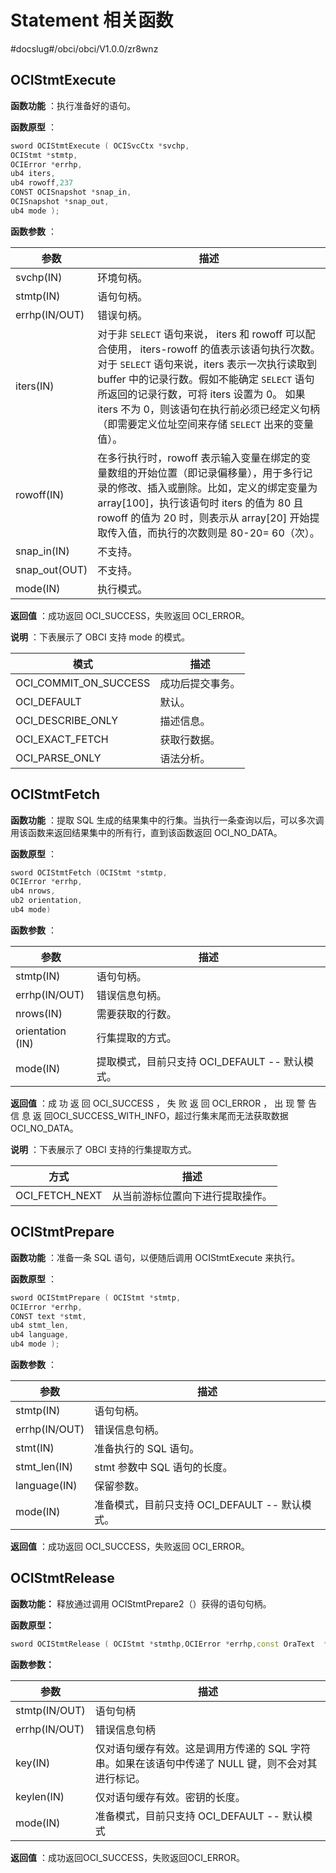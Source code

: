 # Statement 相关函数

#docslug#/obci/obci/V1.0.0/zr8wnz

## OCIStmtExecute

**函数功能** ：执行准备好的语句。

**函数原型** ：

```C++
sword OCIStmtExecute ( OCISvcCtx *svchp,
OCIStmt *stmtp,
OCIError *errhp,
ub4 iters,
ub4 rowoff,237
CONST OCISnapshot *snap_in,
OCISnapshot *snap_out,
ub4 mode );
```

**函数参数** ：

|      参数       |                                                                                                                   **描述**                                                                                                                    |
|---------------|---------------------------------------------------------------------------------------------------------------------------------------------------------------------------------------------------------------------------------------------|
| svchp(IN)     | 环境句柄。                                                                                                                                                                                                                                       |
| stmtp(IN)     | 语句句柄。                                                                                                                                                                                                                                       |
| errhp(IN/OUT) | 错误句柄。                                                                                                                                                                                                                                       |
| iters(IN)     | 对于非 `SELECT` 语句来说， iters 和 rowoff 可以配合使用， iters-rowoff  的值表示该语句执行次数。对于 `SELECT` 语句来说，iters 表示一次执行读取到 buffer 中的记录行数。假如不能确定 `SELECT` 语句所返回的记录行数，可将 iters 设置为 0。 如果 iters 不为 0，则该语句在执行前必须已经定义句柄（即需要定义位址空间来存储 `SELECT` 出来的变量值）。 |
| rowoff(IN)    | 在多行执行时，rowoff 表示输入变量在绑定的变量数组的开始位置（即记录偏移量），用于多行记录的修改、插入或删除。比如，定义的绑定变量为 array\[100]，执行该语句时 iters 的值为 80 且 rowoff 的值为 20 时，则表示从 array\[20] 开始提取传入值，而执行的次数则是 80-20= 60（次）。                                                                    |
| snap_in(IN)   | 不支持。                                                                                                                                                                                                                                        |
| snap_out(OUT) | 不支持。                                                                                                                                                                                                                                        |
| mode(IN)      | 执行模式。                                                                                                                                                                                                                                       |

**返回值** ：成功返回 OCI_SUCCESS，失败返回 OCI_ERROR。

**说明** ：下表展示了 OBCI 支持 mode 的模式。

|          模式           |  **描述**  |
|-----------------------|----------|
| OCI_COMMIT_ON_SUCCESS | 成功后提交事务。 |
| OCI_DEFAULT           | 默认。      |
| OCI_DESCRIBE_ONLY     | 描述信息。    |
| OCI_EXACT_FETCH       | 获取行数据。   |
| OCI_PARSE_ONLY        | 语法分析。    |

## OCIStmtFetch

**函数功能** ：提取 SQL 生成的结果集中的行集。当执行一条查询以后，可以多次调用该函数来返回结果集中的所有行，直到该函数返回 OCI_NO_DATA。

**函数原型** ：

```C++
sword OCIStmtFetch (OCIStmt *stmtp, 
OCIError *errhp, 
ub4 nrows, 
ub2 orientation, 
ub4 mode)
```

**函数参数** ：

|        参数        |             **描述**              |
|------------------|---------------------------------|
| stmtp(IN)        | 语句句柄。                           |
| errhp(IN/OUT)    | 错误信息句柄。                         |
| nrows(IN)        | 需要获取的行数。                        |
| orientation (IN) | 行集提取的方式。                        |
| mode(IN)         | 提取模式，目前只支持 OCI_DEFAULT -- 默认模式。 |

**返回值** ：成 功 返 回 OCI_SUCCESS ， 失 败 返 回 OCI_ERROR ， 出 现 警 告 信 息 返 回OCI_SUCCESS_WITH_INFO，超过行集末尾而无法获取数据 OCI_NO_DATA。

**说明** ：下表展示了 OBCI 支持的行集提取方式。

|       方式       |      **描述**      |
|----------------|------------------|
| OCI_FETCH_NEXT | 从当前游标位置向下进行提取操作。 |

## OCIStmtPrepare

**函数功能** ：准备一条 SQL 语句，以便随后调用 OCIStmtExecute 来执行。

**函数原型** ：

```C++
sword OCIStmtPrepare ( OCIStmt *stmtp,
OCIError *errhp,
CONST text *stmt,
ub4 stmt_len,
ub4 language,
ub4 mode );
```

**函数参数** ：

|      参数       |               描述                |
|---------------|---------------------------------|
| stmtp(IN)     | 语句句柄。                           |
| errhp(IN/OUT) | 错误信息句柄。                         |
| stmt(IN)      | 准备执行的 SQL 语句。                   |
| stmt_len(IN)  | stmt 参数中 SQL 语句的长度。             |
| language(IN)  | 保留参数。                           |
| mode(IN)      | 准备模式，目前只支持 OCI_DEFAULT -- 默认模式。 |

**返回值** ：成功返回 OCI_SUCCESS，失败返回 OCI_ERROR。

## OCIStmtRelease

**函数功能：** 释放通过调用 OCIStmtPrepare2（）获得的语句句柄。

**函数原型：**

```C++
sword OCIStmtRelease ( OCIStmt *stmthp,OCIError *errhp,const OraText  *key,ub4 keylen,ub4 mode );
```

**函数参数：**

|      参数       |                           描述                           |
|---------------|--------------------------------------------------------|
| stmtp(IN/OUT) | 语句句柄                                                   |
| errhp(IN/OUT) | 错误信息句柄                                                 |
| key(IN)       | 仅对语句缓存有效。这是调用方传递的 SQL 字符串。如果在该语句中传递了 NULL 键，则不会对其进行标记。 |
| keylen(IN)    | 仅对语句缓存有效。密钥的长度。                                        |
| mode(IN)      | 准备模式，目前只支持 OCI_DEFAULT -- 默认模式                         |

**返回值** ：成功返回OCI_SUCCESS，失败返回OCI_ERROR。
